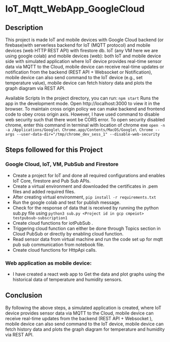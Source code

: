# IoT_Mqtt_WebApp_GoogleCloud
## Description
This project is made  IoT and mobile devices with Google Cloud backend (or firebase)with serverless backend for IoT (MQTT protocol) and mobile devices (web HTTP REST API) with firestore db. IoT (any VM here we are using google colab) and mobile devices (web): both IoT and mobile device side with simulated application where IoT device provides real-time sensor data via MQTT to the Cloud, mobile device can receive real-time updates or notification from the backend (REST API + Websocket or Notification), mobile device can also send command to the IoT device (e.g., set temperature value), mobile device can fetch history data and plots the graph diagram via REST API.


Available Scripts
In the project directory, you can run:
```npm start```
Runs the app in the development mode.
Open http://localhost:3000 to view it in the browser. To maintain cross origin policy we can make backend and frontend code to obey cross origin axis. However, I  have used command to disable web security such that there wont be CORS error. To open security disabled chrome, enter this command in terminal with location of chrome exe
```open -n -a /Applications/Google\ Chrome.app/Contents/MacOS/Google\ Chrome --args --user-data-dir="/tmp/chrome_dev_sess_1" --disable-web-security```


## Steps followed for this Project
### Google Cloud, IoT, VM, PubSub and Firestore
* Create a project for IoT and done all required configurations and enables IoT Core, firestore and Pub Sub APIs.
* Create a virtual environment and downloaded the certificates in .pem files and added required files.
* After creating virtual environment, ```pip install -r requirements.txt```
* Run the google colab and test for publish message.
* Check for the response of data that is received by running the python sub.py file using ```python3 sub.py <Project id in gcp cmpeiot> testpubsub-subscription1```
* Create cloud functions for iotPubSub .
* Triggering cloud function can either be done through Topics section in Cloud PubSub or directly by enabling cloud function.
* Read sensor data from virtual machine and run the code set up for mqtt pub sub communication from notebook file.
* Create cloud functions for HttpApi calls.
### Web application as mobile device:
* I have created a react web app to Get the data and plot graphs using the historical data of temperature and humidity sensors.

## Conclusion
By following the above steps, a simulated application is created, where IoT device provides sensor data via MQTT to the Cloud, mobile device can receive real-time updates from the backend (REST API + Websocket ), mobile device can also send command to the IoT device, mobile device can fetch history data and plots the graph diagram for temperature and humidity via REST API.


